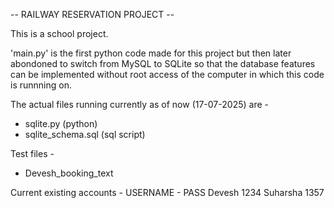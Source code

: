 --  RAILWAY RESERVATION PROJECT -- 

This is a school project. 

'main.py' is the first python code made for this project but then later abondoned to switch from MySQL to SQLite so that the database features can be implemented without root access of the computer in which this code is runnning on. 

The actual files running currently as of now (17-07-2025) are -
  - sqlite.py          (python)
  - sqlite_schema.sql  (sql script)

Test files - 
  - Devesh_booking_text

Current existing accounts - 
    USERNAME      -       PASS
     Devesh               1234
    Suharsha              1357 
